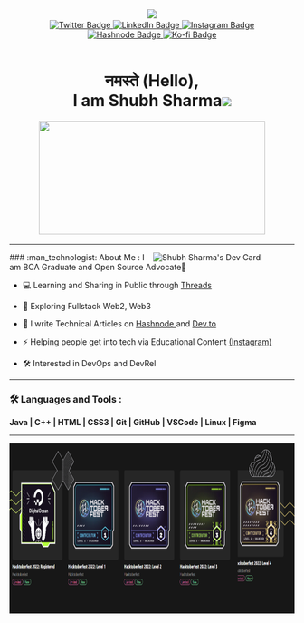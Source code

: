 <div id="header" align="center">
  <img src="https://media.giphy.com/media/3oKIPnAiaMCws8nOsE/giphy.gif" width="100">
  
  <div id="badges">
    <a href="https://www.twitter.com/code_shubh" target="_blank">
      <img src="https://img.shields.io/badge/Twitter-red?style=for-the-badge&logo=twitter&logoColor=white" alt="Twitter Badge"/>
    </a>
    <a href="https://www.linkedin.com/in/shubhsharma19/" target="_blank">
      <img src="https://img.shields.io/badge/LinkedIn-blue?style=for-the-badge&logo=linkedin&logoColor=white" alt="LinkedIn Badge"/>
    </a>
    <a href="https://www.instagram.com/code.shubh" target="_blank">
      <img src="https://img.shields.io/badge/Instagram-purple?style=for-the-badge&logo=instagram&logoColor=white" alt="Instagram Badge"/>
    </a>
    <br>
     <a href="https://shubhsharma19.hashnode.dev" target="_blank">
      <img src="https://img.shields.io/badge/hashnode-royalblue?style=for-the-badge&logo=hashnode&logoColor=white" alt="Hashnode Badge"/>
    </a>
    <a href="https://ko-fi.com/shubhsharma19" target="_blank">
      <img src="https://img.shields.io/badge/BuyMeACoffee-orange?style=for-the-badge&logo=Ko-fi&logoColor=white" alt="Ko-fi Badge"/>
    </a>
  </div>
  
  <div> 
    <img src="https://komarev.com/ghpvc/?username=shubhsharma19&style=flat-square&color=blue" alt=""/>
  </div>
  
  <h1 align="center"> नमस्ते (Hello), <br>I am Shubh Sharma<img src="https://media.giphy.com/media/hvRJCLFzcasrR4ia7z/giphy.gif" width="30px"/> </h1>
</div>

<div id="Bannergif" align="center">
  <img src="https://media.giphy.com/media/13HgwGsXF0aiGY/giphy.gif" width="400" height="200"/>
  
  ---
</div>

<div id= "About me" align="left">
   <a href="https://app.daily.dev/shubhsharma19"><img src="https://api.daily.dev/devcards/e150da2c5e5c47c1bdb43ff82fd7c5c9.png?r=mc2" align="right" width="250" alt="Shubh Sharma's Dev Card"/></a>
### :man_technologist: About Me :
  I am BCA Graduate and Open Source Advocate🥑
 
- 💻 Learning and Sharing in Public through <a href="https://twitter.com/code_shubh" target="_blank">Threads</a>
  
- 🌱 Exploring Fullstack Web2, Web3
  
- 📝 I write Technical Articles on <a href="https://shubhsharma19.hashnode.dev" target="_blank"> Hashnode </a> and <a href="https://dev.to/shubhsharma19" target="_blank"> Dev.to </a> 

- ⚡ Helping people get into tech via Educational Content <a href="https://instagram.com" target="_blank">(Instagram)</a>
  
- 🛠️ Interested in DevOps and DevRel
---

### :hammer_and_wrench: Languages and Tools :
<div id="language-and-tools">
  <b>Java | C++ | HTML | CSS3 | Git | GitHub | VSCode | Linux | Figma </b>
  
  ---
</div>
<div id="holopins-hacktoberfest">
  <img src="https://github.com/shubhsharma19/shubhsharma19/blob/main/Holopins.png" alt="hacktoberfest-holopins" height="300" width="1100">
</div>
  

